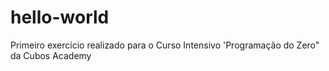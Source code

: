 # hello-world

Primeiro exercício realizado para o Curso Intensivo 'Programação do Zero" da Cubos Academy

